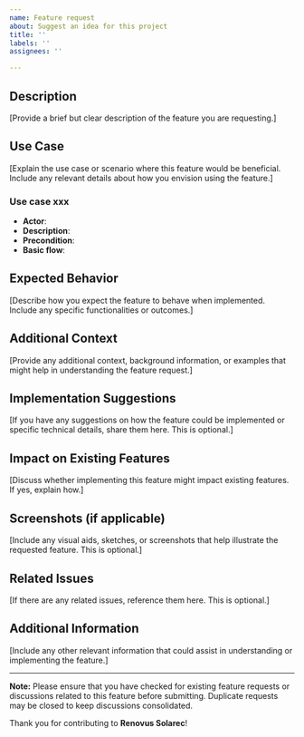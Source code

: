 ```yaml
---
name: Feature request
about: Suggest an idea for this project
title: ''
labels: ''
assignees: ''

---
```


## Description

[Provide a brief but clear description of the feature you are requesting.]

## Use Case

[Explain the use case or scenario where this feature would be beneficial. Include any relevant details about how you envision using the feature.]

### Use case xxx
- **Actor**: 
- **Description**: 
- **Precondition**:
- **Basic flow**:

## Expected Behavior

[Describe how you expect the feature to behave when implemented. Include any specific functionalities or outcomes.]

## Additional Context

[Provide any additional context, background information, or examples that might help in understanding the feature request.]

## Implementation Suggestions

[If you have any suggestions on how the feature could be implemented or specific technical details, share them here. This is optional.]

## Impact on Existing Features

[Discuss whether implementing this feature might impact existing features. If yes, explain how.]

## Screenshots (if applicable)

[Include any visual aids, sketches, or screenshots that help illustrate the requested feature. This is optional.]

## Related Issues

[If there are any related issues, reference them here. This is optional.]

## Additional Information

[Include any other relevant information that could assist in understanding or implementing the feature.]

---

**Note:** Please ensure that you have checked for existing feature requests or discussions related to this feature before submitting. Duplicate requests may be closed to keep discussions consolidated.

Thank you for contributing to **Renovus Solarec**!
